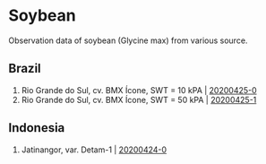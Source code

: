 # Soybean
Observation data of soybean (Glycine max) from various source.

## Brazil
1. Rio Grande do Sul, cv. BMX Ícone, SWT = 10 kPA | [20200425-0](20200425-0.js)
2. Rio Grande do Sul, cv. BMX Ícone, SWT = 50 kPA | [20200425-1](20200425-1.js)
 
## Indonesia
1. Jatinangor, var. Detam-1 | [20200424-0](20200424-0.js)